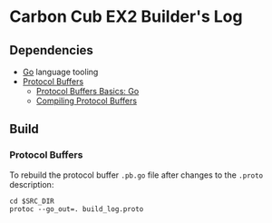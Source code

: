# Carbon Cub EX2 Builder's Log

## Dependencies

* [Go](https://golang.org/) language tooling
* [Protocol Buffers](https://developers.google.com/protocol-buffers/docs/proto3)
  * [Protocol Buffers Basics: Go](https://developers.google.com/protocol-buffers/docs/gotutorial)
  * [Compiling Protocol Buffers](https://developers.google.com/protocol-buffers/docs/gotutorial#compiling-your-protocol-buffers)

## Build

### Protocol Buffers
To rebuild the protocol buffer `.pb.go` file after changes to the `.proto` description:
```shell
cd $SRC_DIR
protoc --go_out=. build_log.proto
```
